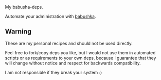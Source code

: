 My babusha-deps.

Automate your administration with [babushka](http://babushka.me).

Warning
-------

These are my personal recipes and should not be used directly. 

Feel free to fork/copy deps you like, but I would not use them 
in automated scripts or as requirements to your own deps, because
I guarantee that they will change without notice and respect for
backwards compatibility.

I am not responsible if they break your system :)
